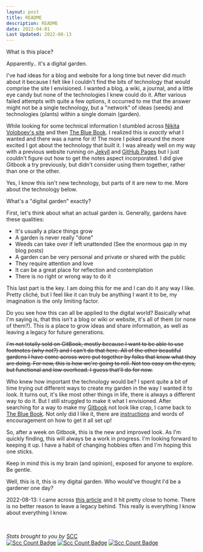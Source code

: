 ```yaml
---
layout: post
title: README
description: README
date: 2022-04-01
Last Updated: 2022-08-13
---
```

What is this place?

Apparently.. it's a digital garden.

I've had ideas for a blog and website for a long time but never did much about it because I felt like I couldn't find the bits of technology that would comprise the site I envisioned. I wanted a blog, a wiki, a journal, and a little eye candy but none of the technologies I knew could do it. After various failed attempts with quite a few options, it occurred to me that the answer might not be a single technology, but a "network" of ideas (seeds) and technologies (plants) within a single domain (garden).

While looking for some technical information I stumbled across [Nikita Voloboev's site](https://wiki.nikiv.dev/) and then [The Blue Book](https://lyz-code.github.io/blue-book). I realized this is *exactly* what I wanted and there was a name for it! The more I poked around the more excited I got about the technology that built it. I was already well on my way with a previous website running on [Jekyll](https://jekyllrb.com/) and [GitHub Pages](https://guides.github.com/features/pages/) but I just couldn't figure out how to get the notes aspect incorporated.  I did give Gitbook a try previously, but didn't consider using them together, rather than one or the other.

Yes, I know this isn't new technology, but parts of it are new to me. More about the technology below.

What's a "digital garden" exactly?

First, let's think about what an actual garden is. Generally, gardens have these qualities:

* It's usually a place things grow
* A garden is never really "done"
* Weeds can take over if left unattended (See the enormous gap in my blog posts)
* A garden can be very personal and private or shared with the public
* They require attention and love
* It can be a great place for reflection and contemplation
* There is no right or wrong way to do it

This last part is the key. I am doing this for me and I can do it any way I like. Pretty cliché, but I feel like it can truly be anything I want it to be, my imagination is the only limiting factor.

Do you see how this can all be applied to the digital world? Basically what I'm saying is, that this isn't a blog or wiki or website, it's all of them (or none of them?). This is a place to grow ideas and share information, as well as leaving a legacy for future generations. 

~~I'm not totally sold on GitBook, mostly because I want to be able to use footnotes (why not?) and I can't do that here. All of the other beautiful gardens I have come across were put together by folks that know what they are doing. For now, this is how we're going to roll. Not too easy on the eyes, but functional and low overhead. I guess that'll do for now.~~

Who knew how important the technology would be? I spent quite a bit of time trying out different ways to create my garden in the way I wanted it to look.  It turns out, it's like most other things in life, there is always a different way to do it.  But I still struggled to make it what I envisioned. After searching for a way to make my [Gitbook](https://app.gitbook.com/) not look like crap, I came back to [The Blue Book](https://lyz-code.github.io/blue-book). Not only did I like it, there are [instructions](https://lyz-code.github.io/blue-book/#make-your-own-digital-garden) and words of encouragement on how to get it all set up!  

So, after a week on Gitbook, this is the new and improved look. As I'm quickly finding, this will always be a work in progress.  I'm looking forward to keeping it up.  I have a habit of changing hobbies often and I'm hoping this one sticks.

Keep in mind this is my brain (and opinion), exposed for anyone to explore. Be gentle.

Well, this is it, this is my digital garden. Who would've thought I'd be a gardener one day?

2022-08-13: I came across [this article](https://news.ycombinator.com/item?id=32349006) and it hit pretty close to home.  There is no better reason to leave a legacy behind.  This really is everything I know about everything I know.

<br>

*Stats brought to you by* [SCC](https://github.com/boyter/scc/)<br>
[![Scc Count Badge](https://sloc.xyz/github/jellyfishsizzle/garden/?category=lines)](https://www.catelevator.com)
[![Scc Count Badge](https://sloc.xyz/github/jellyfishsizzle/garden/?category=blanks)](https://www.catelevator.com)
[![Scc Count Badge](https://sloc.xyz/github/jellyfishsizzle/garden/?category=comments)](https://www.catelevator.com)
